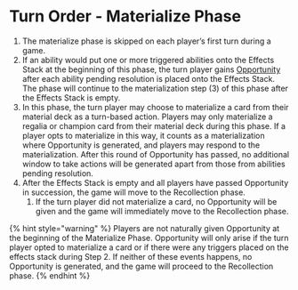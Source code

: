 # Turn Order - Materialize Phase

1. The materialize phase is skipped on each player’s first turn during a game.
2. If an ability would put one or more triggered abilities onto the Effects Stack at the beginning of this phase, the turn player gains [Opportunity](../game-mechanics-timing-and-permissions.md#opportunity) after each ability pending resolution is placed onto the Effects Stack. The phase will continue to the materialization step (3) of this phase after the Effects Stack is empty.
3. In this phase, the turn player may choose to materialize a card from their material deck as a turn-based action. Players may only materialize a regalia or champion card from their material deck during this phase. If a player opts to materialize in this way, it counts as a materialization where Opportunity is generated, and players may respond to the materialization. After this round of Opportunity has passed, no additional window to take actions will be generated apart from those from abilities pending resolution.
4. After the Effects Stack is empty and all players have passed Opportunity in succession, the game will move to the Recollection phase.
   1. If the turn player did not materialize a card, no Opportunity will be given and the game will immediately move to the Recollection phase.

{% hint style="warning" %}
Players are not naturally given Opportunity at the beginning of the Materialize Phase. Opportunity will only arise if the turn player opted to materialize a card or if there were any triggers placed on the effects stack during Step 2. If neither of these events happens, no Opportunity is generated, and the game will proceed to the Recollection phase.
{% endhint %}

